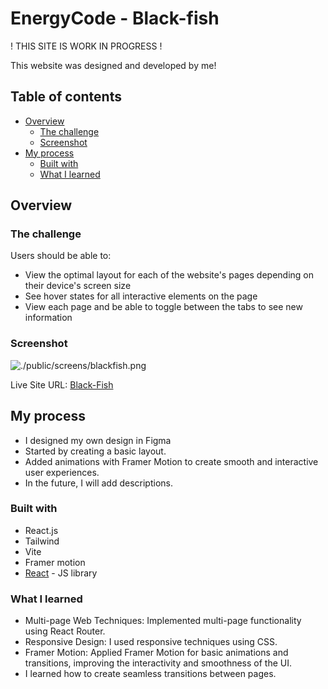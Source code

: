 # EnergyCode - Black-fish

! THIS SITE IS WORK IN PROGRESS !

This website was designed and developed by me!

## Table of contents

- [Overview](#overview)
  - [The challenge](#the-challenge)
  - [Screenshot](#screenshot)
- [My process](#my-process)
  - [Built with](#built-with)
  - [What I learned](#what-i-learned)

## Overview

### The challenge

Users should be able to:

- View the optimal layout for each of the website's pages depending on their device's screen size
- See hover states for all interactive elements on the page
- View each page and be able to toggle between the tabs to see new information

### Screenshot

![./public/screens/blackfish.png](../BlackFish/public/screens/blackfish.png)

Live Site URL: [Black-Fish](https://main--dadla-tats.netlify.app)

## My process

- I designed my own design in Figma
- Started by creating a basic layout.
- Added animations with Framer Motion to create smooth and interactive user experiences.
- In the future, I will add descriptions.

### Built with

- React.js
- Tailwind
- Vite
- Framer motion
- [React](https://reactjs.org/) - JS library

### What I learned

- Multi-page Web Techniques: Implemented multi-page functionality using React Router.
- Responsive Design: I used responsive techniques using CSS.
- Framer Motion: Applied Framer Motion for basic animations and transitions, improving the interactivity and smoothness of the UI.
- I learned how to create seamless transitions between pages.
